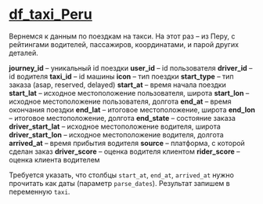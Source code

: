 # [df_taxi_Peru](https://disk.yandex.ru/d/5OUzhWvyi0n1DA)


Вернемся к данным по поездкам на такси. На этот раз – из Перу, с рейтингами водителей, пассажиров, координатами, и парой других деталей.

**journey_id** – уникальный id поездки
**user_id** – id пользователя
**driver_id** – id водителя
**taxi_id** – id машины
**icon** – тип поездки
**start_type** – тип заказа (asap, reserved, delayed)
**start_at** – время начала поездки
**start_lat** – исходное местоположение пользователя, широта
**start_lon** – исходное местоположение пользователя, долгота
**end_at** – время окончания поездки
**end_lat** – итоговое местоположение, широта
**end_lon** – итоговое местоположение, долгота
**end_state** – состояние заказа
**driver_start_lat** – исходное местоположение водителя, широта
**driver_start_lon** – исходное местоположение водителя, долгота
**arrived_at** – время прибытия водителя
**source** – платформа, с которой сделан заказ
**driver_score** – оценка водителя клиентом
**rider_score** – оценка клиента водителем
 

Требуется указать, что столбцы `start_at`, `end_at`, `arrived_at` нужно прочитать как даты (параметр `parse_dates`).
Результат запишем в переменную `taxi`.
